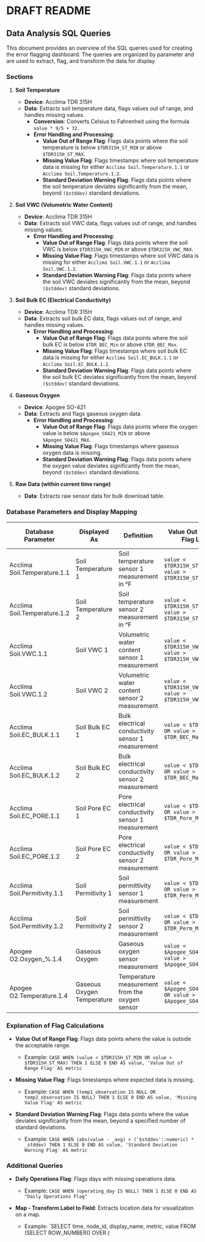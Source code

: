 # DRAFT README

## Data Analysis SQL Queries

This document provides an overview of the SQL queries used for creating the error flagging dashboard. The queries are organized by parameter and are used to extract, flag, and transform the data for display.

### Sections

1. **Soil Temperature**
   - **Device**: Acclima TDR 315H
   - **Data**: Extracts soil temperature data, flags values out of range, and handles missing values.
     - **Conversion**: Converts Celsius to Fahrenheit using the formula `value * 9/5 + 32`.
     - **Error Handling and Processing**:
       - **Value Out of Range Flag**: Flags data points where the soil temperature is below `$TDR315H_ST_MIN` or above `$TDR315H_ST_MAX`.
       - **Missing Value Flag**: Flags timestamps where soil temperature data is missing for either `Acclima Soil.Temperature.1.1` or `Acclima Soil.Temperature.1.2`.
       - **Standard Deviation Warning Flag**: Flags data points where the soil temperature deviates significantly from the mean, beyond `($stddev)` standard deviations.

2. **Soil VWC (Volumetric Water Content)**
   - **Device**: Acclima TDR 315H
   - **Data**: Extracts soil VWC data, flags values out of range, and handles missing values.
     - **Error Handling and Processing**:
       - **Value Out of Range Flag**: Flags data points where the soil VWC is below `$TDR315H_VWC_MIN` or above `$TDR315H_VWC_MAX`.
       - **Missing Value Flag**: Flags timestamps where soil VWC data is missing for either `Acclima Soil.VWC.1.1` or `Acclima Soil.VWC.1.2`.
       - **Standard Deviation Warning Flag**: Flags data points where the soil VWC deviates significantly from the mean, beyond `($stddev)` standard deviations.

4. **Soil Bulk EC (Electrical Conductivity)**
   - **Device**: Acclima TDR 315H
   - **Data**: Extracts soil bulk EC data, flags values out of range, and handles missing values.
     - **Error Handling and Processing**:
       - **Value Out of Range Flag**: Flags data points where the soil bulk EC is below `$TDR_BEC_Min` or above `$TDR_BEC_Max`.
       - **Missing Value Flag**: Flags timestamps where soil bulk EC data is missing for either `Acclima Soil.EC_BULK.1.1` or `Acclima Soil.EC_BULK.1.2`.
       - **Standard Deviation Warning Flag**: Flags data points where the soil bulk EC deviates significantly from the mean, beyond `($stddev)` standard deviations.

6. **Gaseous Oxygen**
   - **Device**: Apogee SO-421
   - **Data**: Extracts and flags gaseous oxygen data.
     - **Error Handling and Processing**:
       - **Value Out of Range Flag**: Flags data points where the oxygen value is below `$Apogee_SO421_MIN` or above `$Apogee_SO421_MAX`.
       - **Missing Value Flag**: Flags timestamps where gaseous oxygen data is missing.
       - **Standard Deviation Warning Flag**: Flags data points where the oxygen value deviates significantly from the mean, beyond `($stddev)` standard deviations.

8. **Raw Data (within current time range)**
   - **Data**: Extracts raw sensor data for bulk download table.

### Database Parameters and Display Mapping

| Database Parameter                     | Displayed As                       | Definition                                     | Value Out of Range Flag Logic | Missing Value Flag Logic | Standard Deviation Warning Flag Logic |
|----------------------------------------|------------------------------------|------------------------------------------------|-------------------------------|--------------------------|---------------------------------------|
| Acclima Soil.Temperature.1.1           | Soil Temperature 1                 | Soil temperature sensor 1 measurement in °F    | `value < $TDR315H_ST_MIN OR value > $TDR315H_ST_MAX` | `temp1_observation IS NULL` | `abs(value - _avg) > ($stddev::numeric) * _stddev` |
| Acclima Soil.Temperature.1.2           | Soil Temperature 2                 | Soil temperature sensor 2 measurement in °F    | `value < $TDR315H_ST_MIN OR value > $TDR315H_ST_MAX` | `temp2_observation IS NULL` | `abs(value - _avg) > ($stddev::numeric) * _stddev` |
| Acclima Soil.VWC.1.1                   | Soil VWC 1                         | Volumetric water content sensor 1 measurement  | `value < $TDR315H_VWC_MIN OR value > $TDR315H_VWC_MAX` | `vwc1_observation IS NULL` | `abs(value - _avg) > ($stddev::numeric) * _stddev` |
| Acclima Soil.VWC.1.2                   | Soil VWC 2                         | Volumetric water content sensor 2 measurement  | `value < $TDR315H_VWC_MIN OR value > $TDR315H_VWC_MAX` | `vwc2_observation IS NULL` | `abs(value - _avg) > ($stddev::numeric) * _stddev` |
| Acclima Soil.EC_BULK.1.1               | Soil Bulk EC 1                     | Bulk electrical conductivity sensor 1 measurement | `value < $TDR_BEC_Min OR value > $TDR_BEC_Max` | `bec1_observation IS NULL` | `abs(value - _avg) > ($stddev::numeric) * _stddev` |
| Acclima Soil.EC_BULK.1.2               | Soil Bulk EC 2                     | Bulk electrical conductivity sensor 2 measurement | `value < $TDR_BEC_Min OR value > $TDR_BEC_Max` | `bec2_observation IS NULL` | `abs(value - _avg) > ($stddev::numeric) * _stddev` |
| Acclima Soil.EC_PORE.1.1               | Soil Pore EC 1                     | Pore electrical conductivity sensor 1 measurement | `value < $TDR_Pore_Min OR value > $TDR_Pore_Max` | `pore1_observation IS NULL` | `abs(value - _avg) > ($stddev::numeric) * _stddev` |
| Acclima Soil.EC_PORE.1.2               | Soil Pore EC 2                     | Pore electrical conductivity sensor 2 measurement | `value < $TDR_Pore_Min OR value > $TDR_Pore_Max` | `pore2_observation IS NULL` | `abs(value - _avg) > ($stddev::numeric) * _stddev` |
| Acclima Soil.Permitivity.1.1           | Soil Permitivity 1                 | Soil permittivity sensor 1 measurement         | `value < $TDR_Perm_Min OR value > $TDR_Perm_Max` | `perm1_observation IS NULL` | `abs(value - _avg) > ($stddev::numeric) * _stddev` |
| Acclima Soil.Permitivity.1.2           | Soil Permitivity 2                 | Soil permittivity sensor 2 measurement         | `value < $TDR_Perm_Min OR value > $TDR_Perm_Max` | `perm2_observation IS NULL` | `abs(value - _avg) > ($stddev::numeric) * _stddev` |
| Apogee O2.Oxygen_%.1.4                 | Gaseous Oxygen                     | Gaseous oxygen sensor measurement              | `value < $Apogee_SO421_MIN OR value > $Apogee_SO421_MAX` | `apo2_observation IS NULL` | `abs(value - _avg) > ($stddev::numeric) * _stddev` |
| Apogee O2.Temperature.1.4              | Gaseous Oxygen Temperature         | Temperature measurement from the oxygen sensor | `value < $Apogee_SO421temp_min OR value > $Apogee_SO421temp_max` | `apo2temp_observation IS NULL` | `abs(value - _avg) > ($stddev::numeric) * _stddev` |

### Explanation of Flag Calculations

- **Value Out of Range Flag**: Flags data points where the value is outside the acceptable range.
  - Example: `CASE WHEN (value < $TDR315H_ST_MIN OR value > $TDR315H_ST_MAX) THEN 1 ELSE 0 END AS value, 'Value Out of Range Flag' AS metric`
  
- **Missing Value Flag**: Flags timestamps where expected data is missing.
  - Example: `CASE WHEN (temp1_observation IS NULL OR temp2_observation IS NULL) THEN 1 ELSE 0 END AS value, 'Missing Value Flag' AS metric`

- **Standard Deviation Warning Flag**: Flags data points where the value deviates significantly from the mean, beyond a specified number of standard deviations.
  - Example: `CASE WHEN (abs(value - _avg) > ('$stddev'::numeric) * _stddev) THEN 1 ELSE 0 END AS value, 'Standard Deviation Warning Flag' AS metric`

### Additional Queries

- **Daily Operations Flag**: Flags days with missing operations data.
  - Example: `CASE WHEN (operating_day IS NULL) THEN 1 ELSE 0 END AS "Daily Operations Flag"`

- **Map - Transform Label to Field**: Extracts location data for visualization on a map.
  - Example: `SELECT time, node_id, display_name, metric, value FROM (SELECT ROW_NUMBER() OVER (
